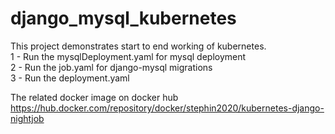 # django_mysql_kubernetes

This project demonstrates start to end working of kubernetes. <br/>
1 - Run the mysqlDeployment.yaml for mysql deployment <br/>
2 - Run the job.yaml for django-mysql migrations <br/>
3 - Run the deployment.yaml <br/>


The related docker image on docker hub </br>
https://hub.docker.com/repository/docker/stephin2020/kubernetes-django-nightjob
